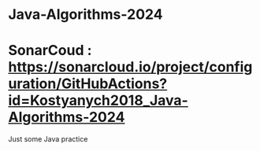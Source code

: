 # Java-Algorithms-2024
# SonarCoud : https://sonarcloud.io/project/configuration/GitHubActions?id=Kostyanych2018_Java-Algorithms-2024
Just some Java practice

